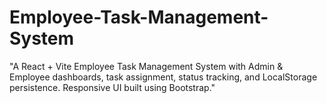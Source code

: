 # Employee-Task-Management-System
"A React + Vite Employee Task Management System with Admin &amp; Employee dashboards, task assignment, status tracking, and LocalStorage persistence. Responsive UI built using Bootstrap."
